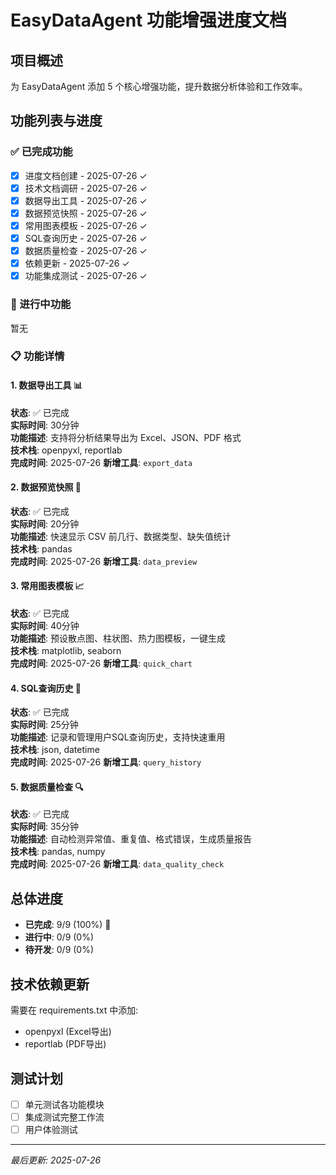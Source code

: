 # EasyDataAgent 功能增强进度文档

## 项目概述
为 EasyDataAgent 添加 5 个核心增强功能，提升数据分析体验和工作效率。

## 功能列表与进度

### ✅ 已完成功能
- [x] 进度文档创建 - 2025-07-26 ✓
- [x] 技术文档调研 - 2025-07-26 ✓
- [x] 数据导出工具 - 2025-07-26 ✓
- [x] 数据预览快照 - 2025-07-26 ✓
- [x] 常用图表模板 - 2025-07-26 ✓
- [x] SQL查询历史 - 2025-07-26 ✓
- [x] 数据质量检查 - 2025-07-26 ✓
- [x] 依赖更新 - 2025-07-26 ✓
- [x] 功能集成测试 - 2025-07-26 ✓

### 🔄 进行中功能
暂无

### 📋 功能详情

#### 1. 数据导出工具 📊
**状态**: ✅ 已完成  
**实际时间**: 30分钟  
**功能描述**: 支持将分析结果导出为 Excel、JSON、PDF 格式  
**技术栈**: openpyxl, reportlab  
**完成时间**: 2025-07-26
**新增工具**: `export_data`

#### 2. 数据预览快照 👀
**状态**: ✅ 已完成  
**实际时间**: 20分钟  
**功能描述**: 快速显示 CSV 前几行、数据类型、缺失值统计  
**技术栈**: pandas  
**完成时间**: 2025-07-26
**新增工具**: `data_preview`

#### 3. 常用图表模板 📈
**状态**: ✅ 已完成  
**实际时间**: 40分钟  
**功能描述**: 预设散点图、柱状图、热力图模板，一键生成  
**技术栈**: matplotlib, seaborn  
**完成时间**: 2025-07-26
**新增工具**: `quick_chart`

#### 4. SQL查询历史 📝
**状态**: ✅ 已完成  
**实际时间**: 25分钟  
**功能描述**: 记录和管理用户SQL查询历史，支持快速重用  
**技术栈**: json, datetime  
**完成时间**: 2025-07-26
**新增工具**: `query_history`

#### 5. 数据质量检查 🔍
**状态**: ✅ 已完成  
**实际时间**: 35分钟  
**功能描述**: 自动检测异常值、重复值、格式错误，生成质量报告  
**技术栈**: pandas, numpy  
**完成时间**: 2025-07-26
**新增工具**: `data_quality_check`

## 总体进度
- **已完成**: 9/9 (100%) 🎉
- **进行中**: 0/9 (0%) 
- **待开发**: 0/9 (0%)

## 技术依赖更新
需要在 requirements.txt 中添加:
- openpyxl (Excel导出)
- reportlab (PDF导出)

## 测试计划
- [ ] 单元测试各功能模块
- [ ] 集成测试完整工作流
- [ ] 用户体验测试

---
*最后更新: 2025-07-26*